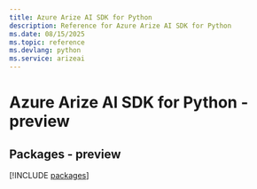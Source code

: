 ```yaml
---
title: Azure Arize AI SDK for Python
description: Reference for Azure Arize AI SDK for Python
ms.date: 08/15/2025
ms.topic: reference
ms.devlang: python
ms.service: arizeai
---
```

# Azure Arize AI SDK for Python - preview
## Packages - preview
[!INCLUDE [packages](arize-ai-index.md)]